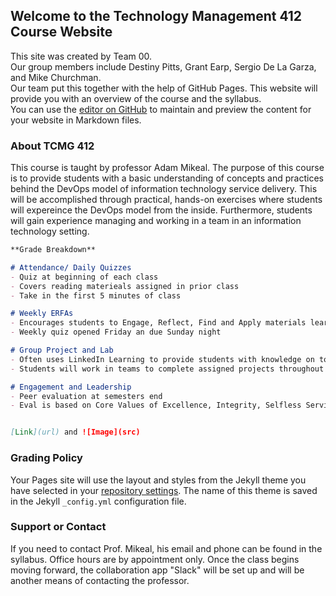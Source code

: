 ## Welcome to the Technology Management 412 Course Website


This site was created by Team 00.  
Our group members include Destiny Pitts, Grant Earp, Sergio De La Garza, and Mike Churchman.  
Our team put this together with the help of GitHub Pages.
This website will provide you with an overview of the course and the syllabus.  
You can use the [editor on GitHub](https://github.com/FarmersFight22/project2/edit/gh-pages/index.md) to maintain and preview the content for your website in Markdown files.


### About TCMG 412

This course is taught by professor Adam Mikeal.  The purpose of this course is to provide students with a basic understanding of concepts and practices behind the DevOps model of information technology service delivery.  This will be accomplished through practical, hands-on exercises where students will expereince the DevOps model from the inside.  Furthermore, students will gain experience managing and working in a team in an information technology setting.  

```markdown
**Grade Breakdown**

# Attendance/ Daily Quizzes
- Quiz at beginning of each class 
- Covers reading materieals assigned in prior class
- Take in the first 5 minutes of class

# Weekly ERFAs
- Encourages students to Engage, Reflect, Find and Apply materials learned in lecture
- Weekly quiz opened Friday an due Sunday night

# Group Project and Lab
- Often uses LinkedIn Learning to provide students with knowledge on topic
- Students will work in teams to complete assigned projects throughout the semester

# Engagement and Leadership
- Peer evaluation at semesters end
- Eval is based on Core Values of Excellence, Integrity, Selfless Service, and Respect


[Link](url) and ![Image](src)
```

### Grading Policy

Your Pages site will use the layout and styles from the Jekyll theme you have selected in your [repository settings](https://github.com/FarmersFight22/project2/settings). The name of this theme is saved in the Jekyll `_config.yml` configuration file.


### Support or Contact

If you need to contact Prof. Mikeal, his email and phone can be found in the syllabus.  Office hours are by appointment only.  Once the class begins moving forward, the collaboration app "Slack" will be set up and will be another means of contacting the professor.
